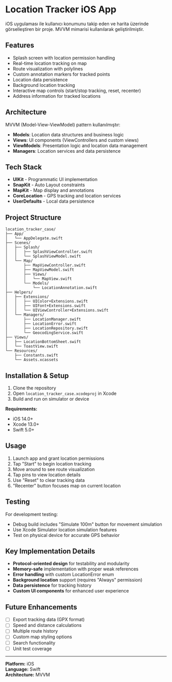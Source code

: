 # Location Tracker iOS App

iOS uygulaması ile kullanıcı konumunu takip eden ve harita üzerinde görselleştiren bir proje. MVVM mimarisi kullanılarak geliştirilmiştir.

## Features

- Splash screen with location permission handling
- Real-time location tracking on map
- Route visualization with polylines
- Custom annotation markers for tracked points
- Location data persistence
- Background location tracking
- Interactive map controls (start/stop tracking, reset, recenter)
- Address information for tracked locations

## Architecture

MVVM (Model-View-ViewModel) pattern kullanılmıştır:

- **Models**: Location data structures and business logic
- **Views**: UI components (ViewControllers and custom views)  
- **ViewModels**: Presentation logic and location data management
- **Managers**: Location services and data persistence

## Tech Stack

- **UIKit** - Programmatic UI implementation
- **SnapKit** - Auto Layout constraints
- **MapKit** - Map display and annotations
- **CoreLocation** - GPS tracking and location services
- **UserDefaults** - Local data persistence

## Project Structure

```
location_tracker_case/
├── App/
│   └── AppDelegate.swift
├── Scenes/
│   ├── Splash/
│   │   ├── SplashViewController.swift
│   │   └── SplashViewModel.swift
│   └── Map/
│       ├── MapViewController.swift
│       ├── MapViewModel.swift
│       ├── Views/
│       │   └── MapView.swift
│       └── Models/
│           └── LocationAnnotation.swift
├── Helpers/
│   ├── Extensions/
│   │   ├── UIColor+Extensions.swift
│   │   ├── UIFont+Extensions.swift
│   │   └── UIViewController+Extensions.swift
│   └── Managers/
│       ├── LocationManager.swift
│       ├── LocationError.swift
│       ├── LocationRepository.swift
│       └── GeocodingService.swift
├── Views/
│   ├── LocationBottomSheet.swift
│   └── ToastView.swift
└── Resources/
    ├── Constants.swift
    └── Assets.xcassets
```

## Installation & Setup

1. Clone the repository
2. Open `location_tracker_case.xcodeproj` in Xcode
3. Build and run on simulator or device

**Requirements:**
- iOS 14.0+
- Xcode 13.0+
- Swift 5.0+

## Usage

1. Launch app and grant location permissions
2. Tap "Start" to begin location tracking
3. Move around to see route visualization
4. Tap pins to view location details
5. Use "Reset" to clear tracking data
6. "Recenter" button focuses map on current location

## Testing

For development testing:
- Debug build includes "Simulate 100m" button for movement simulation
- Use Xcode Simulator location simulation features
- Test on physical device for accurate GPS behavior

## Key Implementation Details

- **Protocol-oriented design** for testability and modularity
- **Memory-safe** implementation with proper weak references
- **Error handling** with custom LocationError enum
- **Background location** support (requires "Always" permission)
- **Data persistence** for tracking history
- **Custom UI components** for enhanced user experience

## Future Enhancements

- [ ] Export tracking data (GPX format)
- [ ] Speed and distance calculations  
- [ ] Multiple route history
- [ ] Custom map styling options
- [ ] Search functionality
- [ ] Unit test coverage

---

**Platform:** iOS  
**Language:** Swift  
**Architecture:** MVVM 